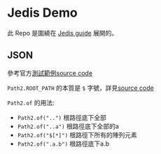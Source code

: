# Jedis Demo

此 Repo 是圍繞在 [Jedis guide](https://redis.io/docs/latest/develop/connect/clients/java/jedis/) 展開的。

## JSON

參考官方[測試範例source code](https://github.com/redis/jedis/blob/master/src/test/java/redis/clients/jedis/modules/json/RedisJsonV2Test.java)

`Path2.ROOT_PATH` 的本質是 `$` 字號，詳見[source code](https://github.com/redis/jedis/blob/master/src/main/java/redis/clients/jedis/json/Path2.java#L8)

`Path2.of` 的用法:
* `Path2.of("..")` 根路徑底下全部
* `Path2.of("..a")` 根路徑底下全部的a
* `Path2.of("$[*]")` 根路徑下所有的陣列元素
* `Path2.of(".a.b")` 根路徑底下a.b